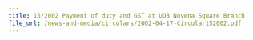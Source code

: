 ```yaml
---
title: 15/2002 Payment of duty and GST at UOB Novena Square Branch
file_url: /news-and-media/circulars/2002-04-17-Circular152002.pdf
---
```


